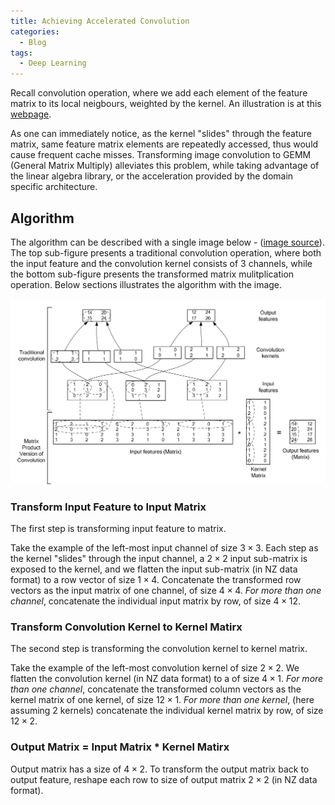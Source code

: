 ```yaml
---
title: Achieving Accelerated Convolution
categories:
  - Blog
tags:
  - Deep Learning
---
```


Recall convolution operation, where we add each element of the feature matrix to its local neigbours, weighted by the kernel. An illustration is at this [webpage](https://ezyang.github.io/convolution-visualizer/index.html).

As one can immediately notice, as the kernel "slides" through the feature matrix, same feature matrix elements are repeatedly accessed, thus would cause frequent cache misses. Transforming image convolution to GEMM (General Matrix Multiply) alleviates this problem, while taking advantage of the linear algebra library, or the acceleration provided by the domain specific architecture.

## Algorithm

The algorithm can be described with a single image below - ([image source](https://inria.hal.science/file/index/docid/112631/filename/p1038112283956.pdf)). The top sub-figure presents a traditional convolution operation, where both the input feature and the convolution kernel consists of 3 channels, while the bottom sub-figure presents the transformed matrix mulitplication operation. Below sections illustrates the algorithm with the image.

![algo](/assets/images/img2col-algorithm.png)

### Transform Input Feature to Input Matrix

The first step is transforming input feature to matrix.

Take the example of the left-most input channel of size $3\times{3}$. Each step as the kernel "slides" through the input channel, a $2\times{2}$ input sub-matrix is exposed to the kernel, and we flatten the input sub-matrix (in NZ data format) to a row vector of size $1\times{4}$. Concatenate the transformed row vectors as the input matrix of one channel, of size $4\times{4}$. *For more than one channel*, concatenate the individual input matrix by row, of size $4{\times}12$.

### Transform Convolution Kernel to Kernel Matirx

The second step is transforming the convolution kernel to kernel matrix.

Take the example of the left-most convolution kernel of size $2\times{2}$. We flatten the convolution kernel (in NZ data format) to a of size $4\times{1}$. *For more than one channel*, concatenate the transformed column vectors as the kernel matrix of one kernel, of size $12\times{1}$. *For more than one kernel*, (here assuming 2 kernels) concatenate the individual kernel matrix by row, of size $12\times{2}$.

### Output Matrix = Input Matrix * Kernel Matirx

Output matrix has a size of $4\times{2}$. To transform the output matrix back to output feature, reshape each row to size of output matrix $2\times{2}$ (in NZ data format).
